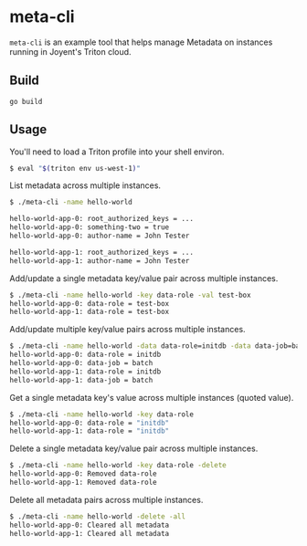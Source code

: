 # meta-cli

`meta-cli` is an example tool that helps manage Metadata on instances running in
Joyent's Triton cloud.

## Build

`go build`

## Usage

You'll need to load a Triton profile into your shell environ.

```sh
$ eval "$(triton env us-west-1)"
```

List metadata across multiple instances.

```sh
$ ./meta-cli -name hello-world

hello-world-app-0: root_authorized_keys = ...
hello-world-app-0: something-two = true
hello-world-app-0: author-name = John Tester

hello-world-app-1: root_authorized_keys = ...
hello-world-app-1: author-name = John Tester
```

Add/update a single metadata key/value pair across multiple instances.

```sh
$ ./meta-cli -name hello-world -key data-role -val test-box
hello-world-app-0: data-role = test-box
hello-world-app-1: data-role = test-box
```

Add/update multiple key/value pairs across multiple instances.

```sh
$ ./meta-cli -name hello-world -data data-role=initdb -data data-job=batch
hello-world-app-0: data-role = initdb
hello-world-app-0: data-job = batch
hello-world-app-1: data-role = initdb
hello-world-app-1: data-job = batch
```

Get a single metadata key's value across multiple instances (quoted value).

```sh
$ ./meta-cli -name hello-world -key data-role
hello-world-app-0: data-role = "initdb"
hello-world-app-1: data-role = "initdb"
```

Delete a single metadata key/value pair across multiple instances.

```sh
$ ./meta-cli -name hello-world -key data-role -delete
hello-world-app-0: Removed data-role
hello-world-app-1: Removed data-role
```

Delete all metadata pairs across multiple instances.

```sh
$ ./meta-cli -name hello-world -delete -all
hello-world-app-0: Cleared all metadata
hello-world-app-1: Cleared all metadata
```

